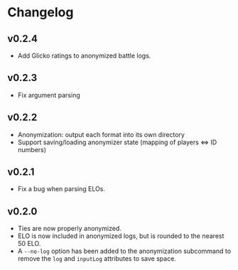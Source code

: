 # Changelog

## v0.2.4
- Add Glicko ratings to anonymized battle logs.

## v0.2.3
- Fix argument parsing

## v0.2.2
- Anonymization: output each format into its own directory
- Support saving/loading anonymizer state (mapping of players <=> ID numbers)

## v0.2.1
- Fix a bug when parsing ELOs.

## v0.2.0
- Ties are now properly anonymized.
- ELO is now included in anonymized logs, but is rounded to the nearest 50 ELO.
- A `--no-log` option has been added to the anonymization subcommand to remove the `log` and `inputLog` attributes to save space.